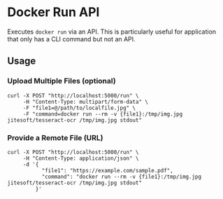 # Docker Run API

Executes `docker run` via an API. This is particularly useful for application that only has a CLI command but not an API.

## Usage
### Upload Multiple Files (optional)
```
curl -X POST "http://localhost:5000/run" \
     -H "Content-Type: multipart/form-data" \
     -F "file1=@/path/to/localfile.jpg" \
     -F "command=docker run --rm -v {file1}:/tmp/img.jpg jitesoft/tesseract-ocr /tmp/img.jpg stdout"
```

### Provide a Remote File (URL)
```
curl -X POST "http://localhost:5000/run" \
     -H "Content-Type: application/json" \
     -d '{
           "file1": "https://example.com/sample.pdf",
           "command": "docker run --rm -v {file1}:/tmp/img.jpg jitesoft/tesseract-ocr /tmp/img.jpg stdout"
         }'

```